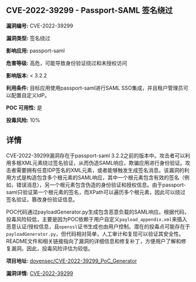 ## CVE-2022-39299 - Passport-SAML 签名绕过

**漏洞编号:** CVE-2022-39299

**漏洞类型:** 签名绕过

**影响应用:** passport-saml

**危害等级:** 高危，可能导致身份验证绕过和未授权访问

**影响版本:** < 3.2.2

**利用条件:** 目标应用使用passport-saml进行SAML SSO集成，并且租户管理员可以配置自定义IdP。

**POC 可用性:** 是

**投毒风险:** 10%

## 详情

CVE-2022-39299漏洞存在于passport-saml 3.2.2之前的版本中。攻击者可以利用多根XML元素绕过签名验证，从而伪造SAML响应，欺骗应用进行身份验证。攻击者需要拥有任意IDP签名的XML元素，或者能够触发生成签名消息。该漏洞的利用方式是构造包含多个根元素的SAML响应，其中一个根元素包含有效的签名（例如，错误消息），另一个根元素包含伪造的身份验证和授权信息。由于passport-saml只验证第一个根元素的签名，而XPath可以遍历多个根元素，因此可以绕过签名验证，篡改身份验证信息。

POC代码通过payloadGenerator.py生成包含恶意负载的SAML响应。根据代码，投毒风险较低，主要是因为POC依赖于用户自定义`payload_appendix.xml`来插入恶意认证/授权信息，且`openssl`证书生成也由用户控制。潜在的投毒点可能存在于`payloadGenerator.py`，但代码相对简单，人工审计和复现可以验证其安全性。README文件和相关链接指向了漏洞的详细信息和修复补丁，方便用户了解和修复漏洞。因此，投毒风险评估为较低。

**项目地址:** [doyensec/CVE-2022-39299_PoC_Generator](https://github.com/doyensec/CVE-2022-39299_PoC_Generator)

**漏洞详情:** [CVE-2022-39299](https://nvd.nist.gov/vuln/detail/CVE-2022-39299)